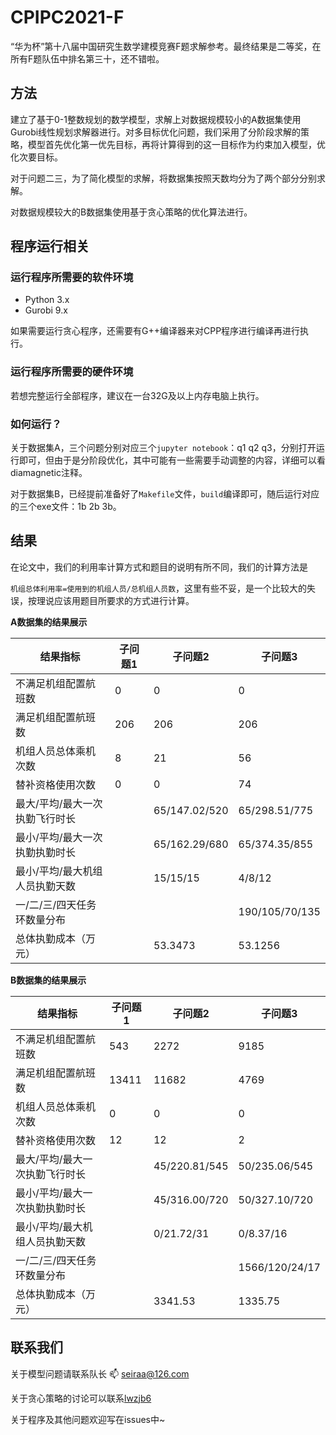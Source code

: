 # CPIPC2021-F
“华为杯”第十八届中国研究生数学建模竞赛F题求解参考。最终结果是二等奖，在所有F题队伍中排名第三十，还不错啦。

## 方法

建立了基于0-1整数规划的数学模型，求解上对数据规模较小的A数据集使用Gurobi线性规划求解器进行。对多目标优化问题，我们采用了分阶段求解的策略，模型首先优化第一优先目标，再将计算得到的这一目标作为约束加入模型，优化次要目标。

对于问题二三，为了简化模型的求解，将数据集按照天数均分为了两个部分分别求解。

对数据规模较大的B数据集使用基于贪心策略的优化算法进行。

## 程序运行相关

### 运行程序所需要的软件环境

- Python 3.x
- Gurobi 9.x

如果需要运行贪心程序，还需要有G++编译器来对CPP程序进行编译再进行执行。

### 运行程序所需要的硬件环境

若想完整运行全部程序，建议在一台32G及以上内存电脑上执行。

### 如何运行？

关于数据集A，三个问题分别对应三个`jupyter notebook`：q1 q2 q3，分别打开运行即可，但由于是分阶段优化，其中可能有一些需要手动调整的内容，详细可以看diamagnetic注释。

对于数据集B，已经提前准备好了`Makefile`文件，`build`编译即可，随后运行对应的三个exe文件：1b 2b 3b。

## 结果

在论文中，我们的利用率计算方式和题目的说明有所不同，我们的计算方法是

`机组总体利用率=使用到的机组人员/总机组人员数`，这里有些不妥，是一个比较大的失误，按理说应该用题目所要求的方式进行计算。

**A数据集的结果展示**

| 结果指标                       | 子问题1 | 子问题2       | 子问题3        |
| ------------------------------ | ------- | ------------- | -------------- |
| 不满足机组配置航班数           | 0       | 0             | 0              |
| 满足机组配置航班数             | 206     | 206           | 206            |
| 机组人员总体乘机次数           | 8       | 21            | 56             |
| 替补资格使用次数               | 0       | 0             | 74             |
| 最大/平均/最大一次执勤飞行时长 |         | 65/147.02/520 | 65/298.51/775  |
| 最小/平均/最大一次执勤执勤时长 |         | 65/162.29/680 | 65/374.35/855  |
| 最小/平均/最大机组人员执勤天数 |         | 15/15/15      | 4/8/12         |
| 一/二/三/四天任务环数量分布    |         |               | 190/105/70/135 |
| 总体执勤成本（万元）           |         | 53.3473       | 53.1256        |

**B数据集的结果展示**

| 结果指标                       | 子问题1 | 子问题2       | 子问题3        |
| ------------------------------ | ------- | ------------- | -------------- |
| 不满足机组配置航班数           | 543     | 2272          | 9185           |
| 满足机组配置航班数             | 13411   | 11682         | 4769           |
| 机组人员总体乘机次数           | 0       | 0             | 0              |
| 替补资格使用次数               | 12      | 12            | 2              |
| 最大/平均/最大一次执勤飞行时长 |         | 45/220.81/545 | 50/235.06/545  |
| 最小/平均/最大一次执勤执勤时长 |         | 45/316.00/720 | 50/327.10/720  |
| 最小/平均/最大机组人员执勤天数 |         | 0/21.72/31    | 0/8.37/16      |
| 一/二/三/四天任务环数量分布    |         |               | 1566/120/24/17 |
| 总体执勤成本（万元）           |         | 3341.53       | 1335.75        |

## 联系我们

关于模型问题请联系队长 :mailbox: seiraa@126.com

关于贪心策略的讨论可以联系[lwzjb6](https://github.com/lwzjb6)

关于程序及其他问题欢迎写在issues中~
